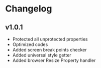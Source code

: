 # Changelog

## v1.0.1
- Protected all unprotected properties
- Optimized codes
- Added screen break points checker
- Added universal style getter 
- Added browser Resize Property handler
